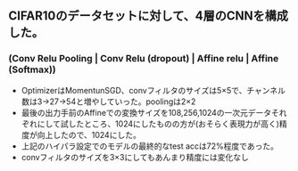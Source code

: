 ## CIFAR10のデータセットに対して、4層のCNNを構成した。
### (Conv Relu Pooling | Conv Relu (dropout) | Affine relu | Affine (Softmax))
- OptimizerはMomentunSGD、convフィルタのサイズは5×5で、チャンネル数は3->27->54と増やしていった。poolingは2×2
- 最後の出力手前のAffineでの変換サイズを108,256,1024の一次元データそれぞれにして試したところ、1024にしたものの方が(おそらく表現力が高く)精度が向上したので、1024にした。
- 上記のハイパラ設定でのモデルの最終的なtest accは72%程度であった。
- convフィルタのサイズを3×3にしてもあんまり精度には変化なし
